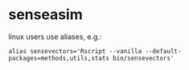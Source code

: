 # senseasim

linux users use aliases, e.g.:

` alias sensevectors='Rscript --vanilla --default-packages=methods,utils,stats bin/sensevectors' `



